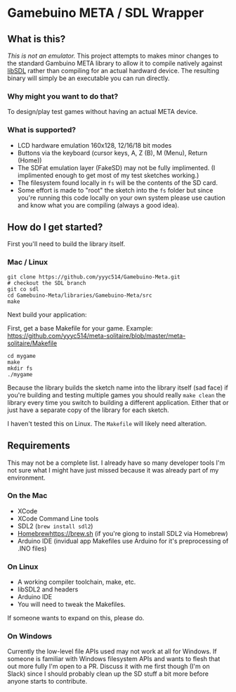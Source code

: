 Gamebuino META / SDL Wrapper
============================

## What is this?

*This is not an emulator.*  This project attempts to makes minor changes to the standard Gambuino META library to allow it to compile natively against [libSDL](https://www.libsdl.org) rather than compiling for an actual hardward device.  The resulting binary will simply be an executable you can run directly.

### Why might you want to do that?

To design/play test games without having an actual META device.

### What is supported?

- LCD hardware emulation 160x128, 12/16/18 bit modes
- Buttons via the keyboard (cursor keys, A, Z (B), M (Menu), Return (Home))
- The SDFat emulation layer (FakeSD) may not be fully implimented. (I implimented enough to get most of my test sketches working.)
- The filesystem found locally in `fs` will be the contents of the SD card.
- Some effort is made to "root" the sketch into the `fs` folder but since you're running this code locally on your own system please use caution and know what you are compiling (always a good idea).

## How do I get started?

First you'll need to build the library itself.

### Mac / Linux

```
git clone https://github.com/yyyc514/Gamebuino-Meta.git
# checkout the SDL branch
git co sdl
cd Gamebuino-Meta/libraries/Gamebuino-Meta/src
make
```

Next build your application:

First, get a base Makefile for your game.
Example: https://github.com/yyyc514/meta-solitaire/blob/master/meta-solitaire/Makefile

```
cd mygame
make
mkdir fs
./mygame
```

Because the library builds the sketch name into the library itself (sad face) if you're building and testing multiple games you should really `make clean` the library every time you switch to building a different application.  Either that or just have a separate copy of the library for each sketch.

I haven't tested this on Linux.  The `Makefile` will likely need alteration.

## Requirements

This may not be a complete list.  I already have so many developer tools I'm not sure what I might have just missed because it was already part of my environment.

### On the Mac

- XCode
- XCode Command Line tools
- SDL2 (`brew install sdl2`)
- [Homebrew]()https://brew.sh (if you're giong to install SDL2 via Homebrew)
- Arduino IDE (invidual app Makefiles use Arduino for it's preprocessing of .INO files)

### On Linux

- A working compiler toolchain, make, etc.
- libSDL2 and headers
- Arduino IDE
- You will need to tweak the Makefiles.

If someone wants to expand on this, please do.

### On Windows

Currently the low-level file APIs used may not work at all for Windows.  If someone is familiar with Windows filesystem APIs and wants to flesh that out more fully I'm open to a PR.  Discuss it with me first though (I'm on Slack) since I should probably clean up the SD stuff a bit more before anyone starts to contribute.
